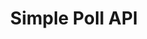 <!-- <p align="center">
  <img src="https://github.com/jormaechea/simple-poll-api/raw/master/assets/logo.png" alt="Simple Poll Logo" width="160" />
</p> -->

<h1 align="center">Simple Poll API</h1>
